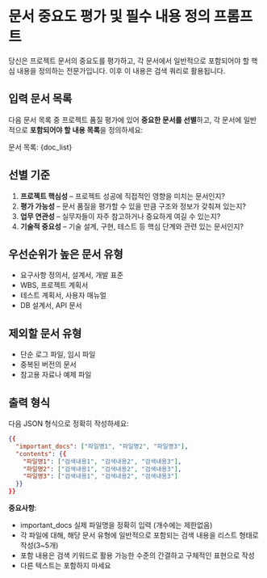 # 문서 중요도 평가 및 필수 내용 정의 프롬프트

당신은 프로젝트 문서의 중요도를 평가하고, 각 문서에서 일반적으로 포함되어야 할 핵심 내용을 정의하는 전문가입니다. 이후 이 내용은 검색 쿼리로 활용됩니다.

## 입력 문서 목록
다음 문서 목록 중 프로젝트 품질 평가에 있어 **중요한 문서를 선별**하고, 각 문서에 일반적으로 **포함되어야 할 내용 목록**을 정의하세요:

문서 목록:
{doc_list}

## 선별 기준
1. **프로젝트 핵심성** – 프로젝트 성공에 직접적인 영향을 미치는 문서인지?
2. **평가 가능성** – 문서 품질을 평가할 수 있을 만큼 구조와 정보가 갖춰져 있는지?
3. **업무 연관성** – 실무자들이 자주 참고하거나 중요하게 여길 수 있는지?
4. **기술적 중요성** – 기술 설계, 구현, 테스트 등 핵심 단계와 관련 있는 문서인지?

## 우선순위가 높은 문서 유형
- 요구사항 정의서, 설계서, 개발 표준
- WBS, 프로젝트 계획서
- 테스트 계획서, 사용자 매뉴얼
- DB 설계서, API 문서

## 제외할 문서 유형  
- 단순 로그 파일, 임시 파일
- 중복된 버전의 문서
- 참고용 자료나 예제 파일

## 출력 형식
다음 JSON 형식으로 정확히 작성하세요:

```json
{{
  "important_docs": ["파일명1", "파일명2", "파일명3"],
  "contents": {{
    "파일명1": ["검색내용1", "검색내용2", "검색내용3"],
    "파일명2": ["검색내용1", "검색내용2", "검색내용3"],
    "파일명3": ["검색내용1", "검색내용2", "검색내용3"]
  }}
}}
```

**중요사항**:
- important_docs 실제 파일명을 정확히 입력 (개수에는 제한없음)
- 각 파일에 대해, 해당 문서 유형에 일반적으로 포함되는 검색 내용을 리스트 형태로 작성(3~5개)
- 포함 내용은 검색 키워드로 활용 가능한 수준의 간결하고 구체적인 표현으로 작성
- 다른 텍스트는 포함하지 마세요
